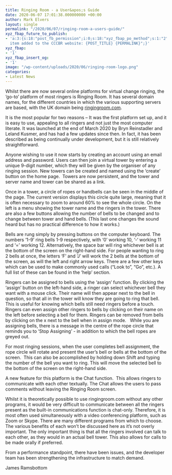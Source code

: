 ```yaml
---
title: Ringing Room - a User&apos;s Guide
date: 2020-06-07 17:01:38.000000000 +00:00
author: Mark Elvers
layout: single
permalink: "/2020/06/07/ringing-room-a-users-guide/"
xyz_fbap_future_to_publish:
- 'a:3:{s:18:"post_fb_permission";i:0;s:18:"xyz_fbap_po_method";s:1:"2";s:16:"xyz_fbap_message";s:62:"News
  item added to the CCCBR website: {POST_TITLE} {PERMALINK}";}'
xyz_fbap:
- '1'
xyz_fbap_insert_og:
- '1'
image: "/wp-content/uploads/2020/06/ringing-room-logo.png"
categories:
- Latest News
---
```

Whilst there are now several online platforms for virtual change ringing, the ‘go-to’ platform of most ringers is Ringing Room. It has several domain names, for the different countries in which the various supporting servers are based, with the UK domain being [ringingroom.com](http://ringingroom.com).

It is the most popular for two reasons – It was the first platform set up, and it is easy to use, appealing to all ringers and not just the most computer literate. It was launched at the end of March 2020 by Bryn Reinstadler and Leland Kusmer, and has had a few updates since then. In fact, it has been described as being continually under development, but it is still relatively straightforward.

Anyone wishing to use it now starts by creating an account using an email address and password. Users can then join a virtual tower by entering a unique 9-digit number, which they will be given by the organiser of any ringing session. New towers can be created and named using the ‘create’ button on the home page.  Towers are now persistent, and the tower and server name and tower can be shared as a link.

Once in a tower, a circle of ropes or handbells can be seen in the middle of the page. The current version displays this circle quite large, meaning that it is often necessary to zoom to around 60% to see the whole circle. On the left is a menu showing the tower name and the ringers in the tower. There are also a few buttons allowing the number of bells to be changed and to change between tower and hand bells. (This last one changes the sound heard but has no practical difference to how it works.)

Bells are rung simply by pressing buttons on the computer keyboard. The numbers ‘1-9’ ring bells 1-9 respectively, with ‘0’ working 10, ‘-‘ working 11 and ‘=’ working 12. Alternatively, the space bar will ring whichever bell is at the bottom of the screen on the right-hand side. For people wanting to ring 2 bells at once, the letters ‘F’ and ‘J’ will work the 2 bells at the bottom of the screen, as will the left and right arrow keys. There are a few other keys which can be used to make commonly used calls (“Look to”, “Go”, etc.). A full list of these can be found in the ‘help’ section.

Ringers can be assigned to bells using the ‘assign’ function. By clicking the ‘assign’ button on the left-hand side, a ringer can select whichever bell they want with a mouse click. Their name will then appear next to the bell in question, so that all in the tower will know they are going to ring that bell. This is useful for knowing which bells still need ringers before a touch. Ringers can even assign other ringers to bells by clicking on their name on the left before selecting a bell for them. Ringers can be removed from bells by clicking on the x next to the bell when in assign mode.   While you are assigning bells, there is a message in the centre of the rope circle that reminds you to ‘Stop Assigning’ - in addition to which the bell ropes are greyed out.

For most ringing sessions, when the user completes bell assignment, the rope circle will rotate and present the user’s bell or bells at the bottom of the screen.  This can also be accomplished by holding down Shift and typing the number of the bell you want to ring. This will move the selected bell to the bottom of the screen on the right-hand side.

A new feature for this platform is the Chat function.  This allows ringers to communicate with each other textually. The Chat allows the users to pass comments without leaving the Ringing Room screen.

Whilst it is theoretically possible to use ringingroom.com without any other programs, it would be very difficult to communicate between all the ringers present as the built-in communications function is chat-only. Therefore, it is most often used simultaneously with a video conferencing platform, such as Zoom or Skype. There are many different programs from which to choose. The various benefits of each won’t be discussed here as it’s not overly important. The only important thing is that all the ringers involved can talk to each other, as they would in an actual bell tower. This also allows for calls to be made orally if preferred.

From a performance standpoint, there have been issues, and the developer team has been strengthening the infrastructure to match demand.

James Ramsbottom
